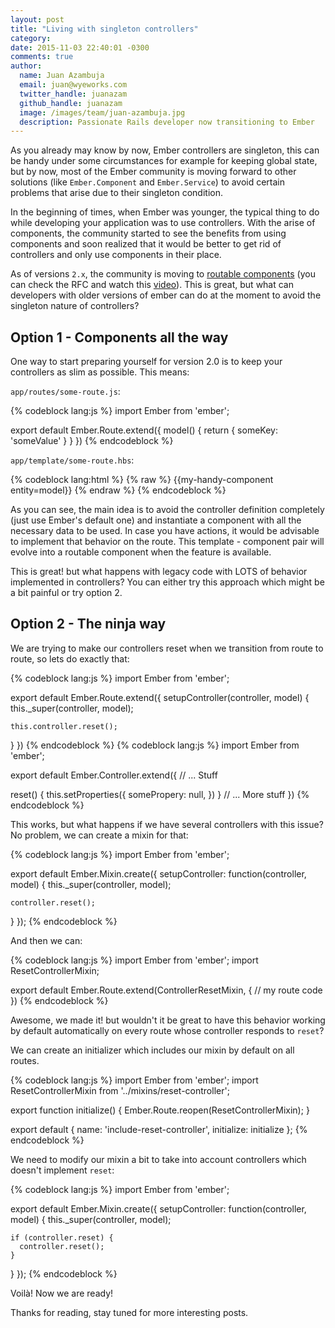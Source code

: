 ```yaml
---
layout: post
title: "Living with singleton controllers"
category: 
date: 2015-11-03 22:40:01 -0300
comments: true
author:
  name: Juan Azambuja
  email: juan@wyeworks.com
  twitter_handle: juanazam
  github_handle: juanazam
  image: /images/team/juan-azambuja.jpg
  description: Passionate Rails developer now transitioning to Ember
---
```


As you already may know by now, Ember controllers are singleton, this can be handy under some circumstances for example
for keeping global state, but by now, most of the Ember community is moving forward to other solutions (like `Ember.Component` and
`Ember.Service`) to avoid certain problems that arise due to their singleton condition.

<!--more-->

In the beginning of times, when Ember was younger, the typical
thing to do while developing your application was to use controllers. With the arise of
components, the community started to see the benefits from using components and soon
realized that it would be better to get rid of controllers and only use components in their place.

As of versions `2.x`, the community is moving to [routable components](https://github.com/emberjs/rfcs/pull/38)
(you can check the RFC and watch this [video](https://www.youtube.com/watch?v=QgycDZjOnIg)).
This is great, but what can developers with older versions of ember can do at the moment to
avoid the singleton nature of controllers?

## Option 1 - Components all the way

One way to start preparing yourself for version 2.0 is to keep your controllers
as slim as possible. This means:

`app/routes/some-route.js`:

{% codeblock lang:js %}
import Ember from 'ember';

export default Ember.Route.extend({
  model() {
    return { someKey: 'someValue' }
  }
})
{% endcodeblock %}

`app/template/some-route.hbs`:

{% codeblock lang:html %}
{% raw %}
{{my-handy-component entity=model}}
{% endraw %}
{% endcodeblock %}

As you can see, the main idea is to avoid the controller definition completely
(just use Ember's default one) and instantiate a component with all the necessary data
to be used. In case you have actions, it would be advisable to implement that behavior on
the route. This template - component pair will evolve into a routable
component when the feature is available.

This is great! but what happens with legacy code with LOTS of behavior implemented
in controllers? You can either try this approach which might be a bit painful or
try option 2.

## Option 2 - The ninja way

We are trying to make our controllers reset when we transition from
route to route, so lets do exactly that:

{% codeblock lang:js %}
import Ember from 'ember';

export default Ember.Route.extend({
  setupController(controller, model) {
    this._super(controller, model);

    this.controller.reset();
  }
})
{% endcodeblock %}
{% codeblock lang:js %}
import Ember from 'ember';

export default Ember.Controller.extend({
  // ... Stuff

  reset() {
    this.setProperties({
      somePropery: null,
    })
  }
  // ... More stuff
})
{% endcodeblock %}

This works, but what happens if we have several controllers with this issue? No
problem, we can create a mixin for that:

{% codeblock lang:js %}
import Ember from 'ember';

export default Ember.Mixin.create({
  setupController: function(controller, model) {
    this._super(controller, model);

    controller.reset();
  }
});
{% endcodeblock %}

And then we can:

{% codeblock lang:js %}
import Ember from 'ember';
import ResetControllerMixin;

export default Ember.Route.extend(ControllerResetMixin, {
  // my route code
})
{% endcodeblock %}

Awesome, we made it! but wouldn't it be great to have this behavior working by
default automatically on every route whose controller responds to `reset`?

We can create an initializer which includes our mixin by default on all routes.

{% codeblock lang:js %}
import Ember from 'ember';
import ResetControllerMixin from '../mixins/reset-controller';

export function initialize() {
  Ember.Route.reopen(ResetControllerMixin);
}

export default {
  name: 'include-reset-controller',
  initialize: initialize
};
{% endcodeblock %}

We need to modify our mixin a bit to take into account controllers which doesn't implement
`reset`:

{% codeblock lang:js %}
import Ember from 'ember';

export default Ember.Mixin.create({
  setupController: function(controller, model) {
    this._super(controller, model);

    if (controller.reset) {
      controller.reset();
    }
  }
});
{% endcodeblock %}

Voilà! Now we are ready!

Thanks for reading, stay tuned for more interesting posts.
